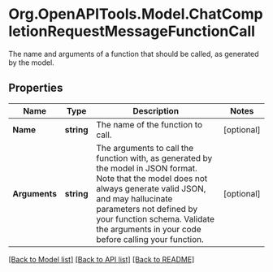 # Org.OpenAPITools.Model.ChatCompletionRequestMessageFunctionCall
The name and arguments of a function that should be called, as generated by the model.

## Properties

Name | Type | Description | Notes
------------ | ------------- | ------------- | -------------
**Name** | **string** | The name of the function to call. | [optional] 
**Arguments** | **string** | The arguments to call the function with, as generated by the model in JSON format. Note that the model does not always generate valid JSON, and may hallucinate parameters not defined by your function schema. Validate the arguments in your code before calling your function. | [optional] 

[[Back to Model list]](../README.md#documentation-for-models) [[Back to API list]](../README.md#documentation-for-api-endpoints) [[Back to README]](../README.md)


